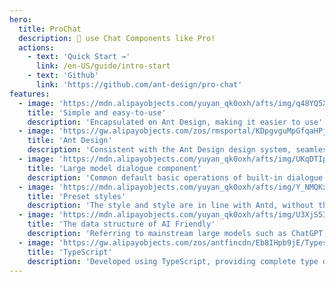 ```yaml
---
hero:
  title: ProChat
  description: 🤖 use Chat Components like Pro!
  actions:
    - text: 'Quick Start →'
      link: /en-US/guide/intro-start
    - text: 'Github'
      link: 'https://github.com/ant-design/pro-chat'
features:
  - image: 'https://mdn.alipayobjects.com/yuyan_qk0oxh/afts/img/q48YQ5X4ytAAAAAAAAAAAAAAFl94AQBr'
    title: 'Simple and easy-to-use'
    description: 'Encapsulated on Ant Design, making it easier to use'
  - image: 'https://gw.alipayobjects.com/zos/rmsportal/KDpgvguMpGfqaHPjicRK.svg'
    title: 'Ant Design'
    description: 'Consistent with the Ant Design design system, seamlessly integrating with ant projects'
  - image: 'https://mdn.alipayobjects.com/yuyan_qk0oxh/afts/img/UKqDTIp55HYAAAAAAAAAAAAAFl94AQBr'
    title: 'Large model dialogue component'
    description: 'Common default basic operations of built-in dialogue models include data editing, resending, deleting conversations, etc'
  - image: 'https://mdn.alipayobjects.com/yuyan_qk0oxh/afts/img/Y_NMQKxw7OgAAAAAAAAAAAAAFl94AQBr'
    title: 'Preset styles'
    description: 'The style and style are in line with Antd, without the need for magic modification, and are naturally created. Default and user-friendly theme system'
  - image: 'https://mdn.alipayobjects.com/yuyan_qk0oxh/afts/img/U3XjS5IA1tUAAAAAAAAAAAAAFl94AQBr'
    title: 'The data structure of AI Friendly'
    description: 'Referring to mainstream large models such as ChatGPT, GLM, and Tongyi Qianwen on the market for input and output parameters, reduce the processing of these input and output parameters by front-end developers'
  - image: 'https://gw.alipayobjects.com/zos/antfincdn/Eb8IHpb9jE/Typescript_logo_2020.svg'
    title: 'TypeScript'
    description: 'Developed using TypeScript, providing complete type definition files without frequent opening of official websites'
---
```

